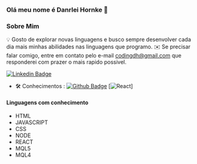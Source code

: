 ### Olá meu nome é Danrlei Hornke 👋

### Sobre Mim
💡 Gosto de explorar novas linguagens e busco sempre desenvolver cada dia mais minhas abilidades nas linguagens que programo.
✉️ Se precisar falar comigo, entre em contato pelo e-mail codingdh@gmail.com que responderei com prazer o mais rapido possivel.

[![Linkedin Badge](https://img.shields.io/badge/-LinkedIn-blue?style=flat-square&logo=Linkedin&logoColor=white&link=https://www.linkedin.com/in/danrlei-dscoding/)](https://www.linkedin.com/in/danrlei-dscoding/)

- 🛠  Conhecimentos :
[![Github Badge](https://img.shields.io/badge/-Github-000?style=flat-square&logo=Github&logoColor=white&link=https://github.com/Danrlei-Hornke)](https://github.com/Danrlei-Hornke)
[![React](https://badgen.net/badge/React/median/:green?icon=react)]
#### Linguagens com conhecimento
   * HTML
   * JAVASCRIPT
   * CSS
   * NODE
   * REACT
   * MQL5
   * MQL4
  

